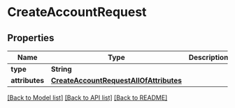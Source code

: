 # CreateAccountRequest

## Properties
Name | Type | Description | Notes
------------ | ------------- | ------------- | -------------
**type** | **String** |  | 
**attributes** | [**CreateAccountRequestAllOfAttributes**](CreateAccountRequestAllOfAttributes.md) |  | 

[[Back to Model list]](../README.md#documentation-for-models) [[Back to API list]](../README.md#documentation-for-api-endpoints) [[Back to README]](../README.md)


